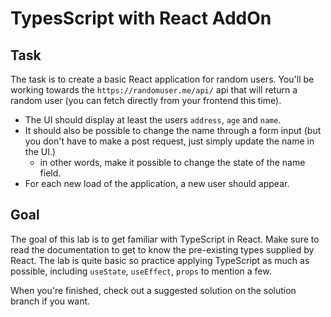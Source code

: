 # TypesScript with React AddOn

## Task
The task is to create a basic React application for random users. You'll be working towards the `https://randomuser.me/api/` api that will return a random user (you can fetch directly from your frontend this time).

- The UI should display at least the users `address`, `age` and `name`.
- It should also be possible to change the name through a form input (but you don't have to make a post request, just simply update the name in the UI.)
  - in other words, make it possible to change the state of the name field.
- For each new load of the application, a new user should appear.

## Goal
The goal of this lab is to get familiar with TypeScript in React. Make sure to read the documentation to get to know the pre-existing types supplied by React. The lab is quite basic so practice applying TypeScript as much as possible, including `useState`, `useEffect`, `props` to mention a few.


When you're finished, check out a suggested solution on the solution branch if you want.

